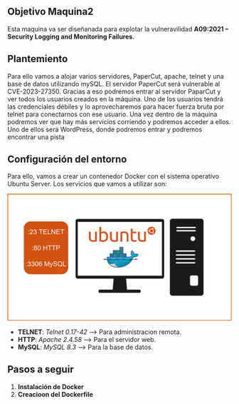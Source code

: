 ## Objetivo Maquina2
Esta maquina va ser diseñanada para explotar la vulneravilidad **A09:2021 – Security Logging and Monitoring Failures**.

## Plantemiento
Para ello vamos a alojar varios servidores, PaperCut, apache, telnet y una base de datos utilizando mySQL. El servidor PaperCut será vulnerable al CVE-2023-27350. Gracias a eso podremos entrar al servidor PaparCut y ver todos los usuarios creados en la máquina. Uno de los usuarios tendrá las credenciales débiles y lo aprovecharemos para hacer fuerza bruta por telnet para conectarnos con ese usuario. Una vez dentro de la máquina podremos ver que hay más servicios corriendo y podremos acceder a ellos. Uno de ellos será WordPress, donde podremos entrar y podremos encontrar una pista

## Configuración del entorno
Para ello, vamos a crear un contenedor Docker con el sistema operativo Ubuntu Server. Los servicios que vamos a utilizar son:

![](/Assets/M2.png)

- **TELNET**: *Telnet 0.17-42* --> Para administracion remota.
- **HTTP**: *Apache 2.4.58* --> Para el servidor web.
- **MySQL**: *MySQL 8.3* --> Para la base de datos.


## Pasos a seguir

1. **Instalación de Docker**
2. **Creacioon del Dockerfile**